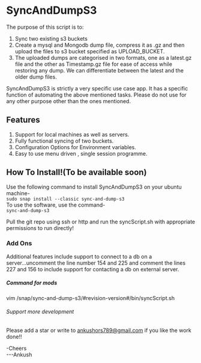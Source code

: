 # SyncAndDumpS3
The purpose of this script is to:
1) Sync two existing s3 buckets
2) Create a mysql and Mongodb dump file, compress it as .gz and then upload the files to s3 bucket specified as UPLOAD_BUCKET.
3) The uploaded dumps are categorised in two formats, one as a latest.gz file and the other as Timestamp.gz file for ease of access while restoring any dump. We can differentiate between the latest and the older dump files.

SyncAndDumpS3 is strictly a very specific use case app. It has a specific function of automating the above mentioned tasks.
Please do not use for any other purpose other than the ones mentioned.

## Features
1) Support for local machines as well as servers.
2) Fully functional syncing of two buckets.
3) Configuration Options for Environment variables.
4) Easy to use menu driven , single session programme.

## How To Install!(To be available soon)
Use the following command to install SyncAndDumpS3 on your ubuntu machine-<br>
`sudo snap install --classic sync-and-dump-s3`
<br>
To use the software, use the command-<br>
`sync-and-dump-s3`

Pull the git repo using ssh or http and run the syncScript.sh with appropriate permissions to run directly!


### Add Ons
Additional features include support to connect to a db on a server...uncomment the line number 154 and 225 and comment the lines 227 and 156 to include support for contacting a db on external server.
##### Command for mods
vim /snap/sync-and-dump-s3/#revision-version#/bin/syncScript.sh


###### Support more development
Please add a star or write to ankushors789@gmail.com if you like the work done!! 

-Cheers<br>
---Ankush
